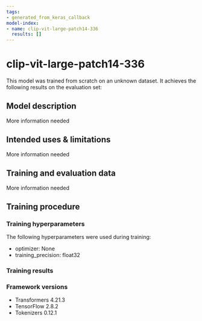 ```yaml
---
tags:
- generated_from_keras_callback
model-index:
- name: clip-vit-large-patch14-336
  results: []
---
```


<!-- This model card has been generated automatically according to the information Keras had access to. You should
probably proofread and complete it, then remove this comment. -->

# clip-vit-large-patch14-336

This model was trained from scratch on an unknown dataset.
It achieves the following results on the evaluation set:


## Model description

More information needed

## Intended uses & limitations

More information needed

## Training and evaluation data

More information needed

## Training procedure

### Training hyperparameters

The following hyperparameters were used during training:
- optimizer: None
- training_precision: float32

### Training results



### Framework versions

- Transformers 4.21.3
- TensorFlow 2.8.2
- Tokenizers 0.12.1
